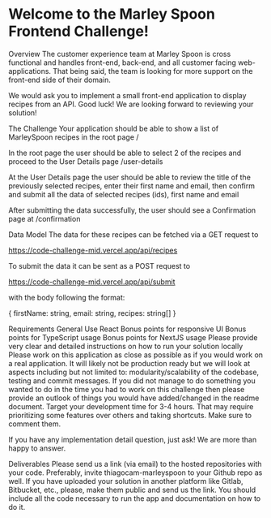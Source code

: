# Welcome to the Marley Spoon Frontend Challenge!

Overview
The customer experience team at Marley Spoon is cross functional and handles front-end, back-end, and all customer facing web-applications. That being said, the team is looking for more support on the front-end side of their domain.

We would ask you to implement a small front-end application to display recipes from an API. Good luck! We are looking forward to reviewing your solution!


The Challenge
Your application should be able to show a list of MarleySpoon recipes in the root page /

In the root page the user should be able to select 2 of the recipes and proceed to the User Details page /user-details

At the User Details page the user should be able to review the title of the previously selected recipes, enter their first name and email, then confirm and submit all the data of selected recipes (ids), first name and email

After submitting the data successfully, the user should see a Confirmation page at /confirmation


Data Model
The data for these recipes can be fetched via a GET request to

https://code-challenge-mid.vercel.app/api/recipes


To submit the data it can be sent as a POST request to

https://code-challenge-mid.vercel.app/api/submit

with the body following the format:

{ firstName: string, email: string, recipes: string[] }

Requirements
General
Use React
Bonus points for responsive UI
Bonus points for TypeScript usage
Bonus points for NextJS usage
Please provide very clear and detailed instructions on how to run your solution locally
Please work on this application as close as possible as if you would work on a real application. It will likely not be production ready but we will look at aspects including but not limited to: modularity/scalability of the codebase, testing and commit messages. If you did not manage to do something you wanted to do in the time you had to work on this challenge then please provide an outlook of things you would have added/changed in the readme document.
Target your development time for 3-4 hours. That may require prioritizing some features over others and taking shortcuts. Make sure to comment them.

If you have any implementation detail question, just ask! We are more than happy to answer.


Deliverables
Please send us a link (via email) to the hosted repositories with your code. Preferably, invite thiagocam-marleyspoon to your Github repo as well. If you have uploaded your solution in another platform like Gitlab, Bitbucket, etc., please, make them public and send us the link. You should include all the code necessary to run the app and documentation on how to do it.
